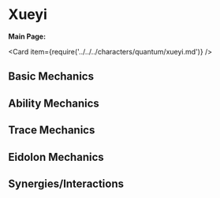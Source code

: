 # Xueyi

**Main Page:**

<Card item={require('../../../characters/quantum/xueyi.md')} />

## Basic Mechanics

## Ability Mechanics

## Trace Mechanics

## Eidolon Mechanics

## Synergies/Interactions
